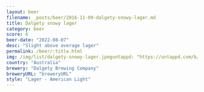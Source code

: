 ```yaml
---
layout: beer
filename: _posts/beer/2016-11-09-dalgety-snowy-lager.md
title: Dalgety snowy lager
category: beer
score: 6
beer-date: "2022-08-07"
desc: "Slight above average lager"
permalink: /beer/:title.html
img: /img/list/dalgety-snowy-lager.jpeguntappd: "https://untappd.com/b/dalgety-brewing-company-snowy-lager/3712977"
country: "Australia"
brewery: "Dalgety Brewing Company"
breweryURL: "breweryURL"
style: "Lager - American Light"
---
```

